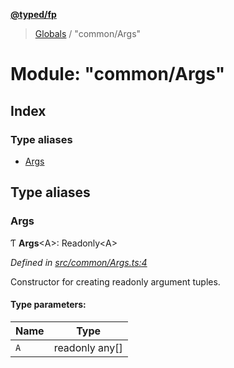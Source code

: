 **[@typed/fp](../README.md)**

> [Globals](../globals.md) / "common/Args"

# Module: "common/Args"

## Index

### Type aliases

* [Args](_common_args_.md#args)

## Type aliases

### Args

Ƭ  **Args**\<A>: Readonly\<A>

*Defined in [src/common/Args.ts:4](https://github.com/TylorS/typed-fp/blob/ac98ca1/src/common/Args.ts#L4)*

Constructor for creating readonly argument tuples.

#### Type parameters:

Name | Type |
------ | ------ |
`A` | readonly any[] |
